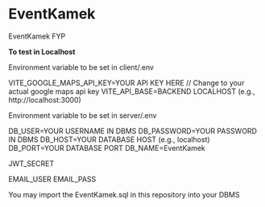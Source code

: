 # EventKamek
EventKamek FYP

**To test in Localhost**

Environment variable to be set in client/.env

VITE_GOOGLE_MAPS_API_KEY=YOUR API KEY HERE // Change to your actual google maps api key
VITE_API_BASE=BACKEND LOCALHOST (e.g., http://localhost:3000)

Environment variable to be set in server/.env

DB_USER=YOUR USERNAME IN DBMS
DB_PASSWORD=YOUR PASSWORD IN DBMS
DB_HOST=YOUR DATABASE HOST (e.g., localhost)
DB_PORT=YOUR DATABASE PORT
DB_NAME=EventKamek

JWT_SECRET

EMAIL_USER
EMAIL_PASS

You may import the EventKamek.sql in this repository into your DBMS
